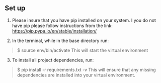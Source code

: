 ## Set up 

1. Please insure that you have pip installed on your system. I you do not have pip please follow instructions from the link: https://pip.pypa.io/en/stable/installation/

2. In the terminal, while in the base directory run:
> $ source env/bin/activate 
This will start the virtual environment

3. To install all project dependencies, run: 
> $ pip install -r requirements.txt -v
This will ensure that any missing dependencies are installed into your virtual environment.
